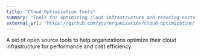 ```yaml
---
title: "Cloud Optimization Tools"
summary: "Tools for optimizing cloud infrastructure and reducing costs."
external_url: "https://github.com/yourorganization/cloud-optimization"
---
```


A set of open source tools to help organizations optimize their cloud infrastructure for performance and cost efficiency.

